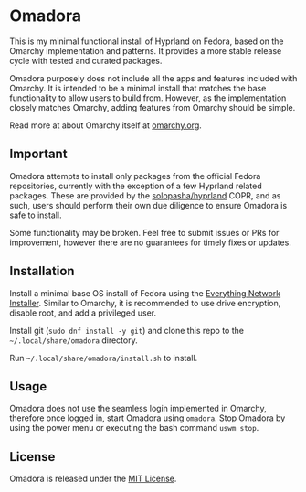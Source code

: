 # Omadora

This is my minimal functional install of Hyprland on Fedora, based on the Omarchy implementation and patterns.
It provides a more stable release cycle with tested and curated packages.

Omadora purposely does not include all the apps and features included with Omarchy.
It is intended to be a minimal install that matches the base functionality to allow users to build from.
However, as the implementation closely matches Omarchy, adding features from Omarchy should be simple.

Read more at about Omarchy itself at [omarchy.org](https://omarchy.org).

## Important

Omadora attempts to install only packages from the official Fedora repositories, currently with the exception of a few Hyprland related packages.
These are provided by the [solopasha/hyprland](https://copr.fedorainfracloud.org/coprs/solopasha/hyprland/) COPR, and as such, users should perform their own due diligence to ensure Omadora is safe to install.

Some functionality may be broken.
Feel free to submit issues or PRs for improvement, however there are no guarantees for timely fixes or updates.

## Installation

Install a minimal base OS install of Fedora using the [Everything Network Installer](https://alt.fedoraproject.org/).
Similar to Omarchy, it is recommended to use drive encryption, disable root, and add a privileged user.

Install git (`sudo dnf install -y git`) and clone this repo to the `~/.local/share/omadora` directory.

Run `~/.local/share/omadora/install.sh` to install.

## Usage

Omadora does not use the seamless login implemented in Omarchy, therefore once logged in, start Omadora using `omadora`.
Stop Omadora by using the power menu or executing the bash command `uswm stop`.

## License

Omadora is released under the [MIT License](https://opensource.org/licenses/MIT).

